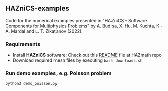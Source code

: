 ## HAZniCS-examples

Code for the numerical examples presented in "HAZniCS - Software Components for Multiphysics Problems" by A. Budisa, X. Hu, M. Kuchta, K.-A. Mardal and L. T. Zikatanov (2022).

### Requirements
- Install **HAZniCS** software: Check out this [README](https://github.com/HAZmathTeam/hazmath/blob/0d80e757d4f1495ef4892b2628b86b4000c0ee3a/examples/haznics/README.md) file at HAZmath repo
- Download required mesh files by executing `bash downloads.sh`

### Run demo examples, e.g. Poisson problem
```
python3 demo_poisson.py
```
